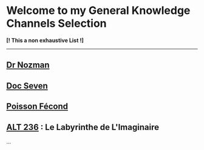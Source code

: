 # Welcome to my General Knowledge Channels Selection

**[! This a non exhaustive List !]**
___

## [Dr Nozman](https://www.youtube.com/c/DrNozman)

## [Doc Seven](https://www.youtube.com/c/DocSeven)

## [Poisson Fécond](https://www.youtube.com/c/poissonfecond)

## [ALT 236](https://www.youtube.com/c/ALT236) : Le Labyrinthe de L'Imaginaire

...

